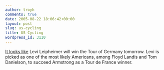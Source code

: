 ```yaml
---
author: troyh
comments: true
date: 2005-08-22 18:06:42+00:00
layout: post
slug: us-cycling
title: US Cycling
wordpress_id: 3110
---
```


[It looks like](http://www.velonews.com/race/int/articles/8736.0.html) Levi Leipheimer will win the Tour of Germany tomorrow. Levi is picked as one of the most likely Americans, among Floyd Landis and Tom Danielson, to succeed Armstrong as a Tour de France winner.
